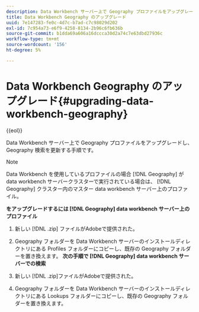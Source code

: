 ```yaml
---
description: Data Workbench サーバー上で Geography プロファイルをアップグレードし、Geography 検索を更新する手順です。
title: Data Workbench Geography のアップグレード
uuid: 7e147283-fe0c-4d7c-b7ad-c7c98029d202
exl-id: 7c954a73-e6f9-4258-8134-2b96c6fb636b
source-git-commit: b1dda69a606a16dccca30d2a74c7e63dbd27936c
workflow-type: tm+mt
source-wordcount: '156'
ht-degree: 5%

---
```


# Data Workbench Geography のアップグレード{#upgrading-data-workbench-geography}

{{eol}}

Data Workbench サーバー上で Geography プロファイルをアップグレードし、Geography 検索を更新する手順です。

>[!NOTE]
>
>Data Workbench を使用しているプロファイルの場合 [!DNL Geography] が data workbench サーバークラスターで実行されている場合は、 [!DNL Geography] クラスター内のマスター data workbench サーバー上のプロファイル。

**をアップグレードするには [!DNL Geography] data workbench サーバー上のプロファイル**

1. 新しい [!DNL .zip] ファイルがAdobeで提供された。
1. Geography フォルダーを Data Workbench サーバーのインストールディレクトリにある Profiles フォルダーにコピーし、既存の Geography フォルダーを置き換えます。
   **次の手順で [!DNL Geography] data workbench サーバーでの検索**

1. 新しい [!DNL .zip]ファイルがAdobeで提供された。
1. Geography フォルダーを Data Workbench サーバーのインストールディレクトリにある Lookups フォルダーにコピーし、既存の Geography フォルダーを置き換えます。

